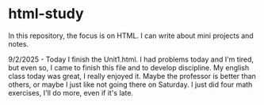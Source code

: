 # html-study
In this repository, the focus is on HTML. I can write about mini projects and notes.

9/2/2025 - Today I finish the Unit1.html. I had problems today and I'm tired, but even so, I came to finish this file and to develop discipline.
My english class today was great, I really enjoyed it. Maybe the professor is better than others, or maybe I just like not going there on Saturday.
I just did four math exercises, I'll do more, even if it's late.  